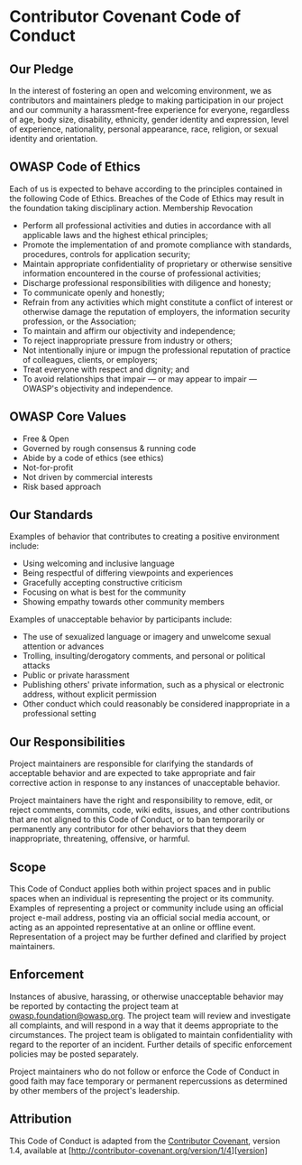 # Contributor Covenant Code of Conduct

## Our Pledge

In the interest of fostering an open and welcoming environment, we as contributors and maintainers pledge to making participation in our project and our community a harassment-free experience for everyone, regardless of age, body size, disability, ethnicity, gender identity and expression, level of experience, nationality, personal appearance, race, religion, or sexual identity and orientation.

## OWASP Code of Ethics

Each of us is expected to behave according to the principles contained in the following Code of Ethics. Breaches of the Code of Ethics may result in the foundation taking disciplinary action. Membership Revocation

* Perform all professional activities and duties in accordance with all applicable laws and the highest ethical principles;
* Promote the implementation of and promote compliance with standards, procedures, controls for application security;
* Maintain appropriate confidentiality of proprietary or otherwise sensitive information encountered in the course of professional activities;
* Discharge professional responsibilities with diligence and honesty;
* To communicate openly and honestly;
* Refrain from any activities which might constitute a conflict of interest or otherwise damage the reputation of employers, the information security profession, or the Association;
* To maintain and affirm our objectivity and independence;
* To reject inappropriate pressure from industry or others;
* Not intentionally injure or impugn the professional reputation of practice of colleagues, clients, or employers;
* Treat everyone with respect and dignity; and
* To avoid relationships that impair — or may appear to impair — OWASP's objectivity and independence.

## OWASP Core Values

* Free & Open
* Governed by rough consensus & running code
* Abide by a code of ethics (see ethics)
* Not-for-profit
* Not driven by commercial interests
* Risk based approach

## Our Standards

Examples of behavior that contributes to creating a positive environment include:

* Using welcoming and inclusive language
* Being respectful of differing viewpoints and experiences
* Gracefully accepting constructive criticism
* Focusing on what is best for the community
* Showing empathy towards other community members

Examples of unacceptable behavior by participants include:

* The use of sexualized language or imagery and unwelcome sexual attention or advances
* Trolling, insulting/derogatory comments, and personal or political attacks
* Public or private harassment
* Publishing others' private information, such as a physical or electronic address, without explicit permission
* Other conduct which could reasonably be considered inappropriate in a professional setting

## Our Responsibilities

Project maintainers are responsible for clarifying the standards of acceptable behavior and are expected to take appropriate and fair corrective action in response to any instances of unacceptable behavior.

Project maintainers have the right and responsibility to remove, edit, or reject comments, commits, code, wiki edits, issues, and other contributions that are not aligned to this Code of Conduct, or to ban temporarily or permanently any contributor for other behaviors that they deem inappropriate, threatening, offensive, or harmful.

## Scope

This Code of Conduct applies both within project spaces and in public spaces when an individual is representing the project or its community. Examples of representing a project or community include using an official project e-mail address, posting via an official social media account, or acting as an appointed representative at an online or offline event. Representation of a project may be further defined and clarified by project maintainers.

## Enforcement

Instances of abusive, harassing, or otherwise unacceptable behavior may be reported by contacting the project team at owasp.foundation@owasp.org. The project team will review and investigate all complaints, and will respond in a way that it deems appropriate to the circumstances. The project team is obligated to maintain confidentiality with regard to the reporter of an incident. Further details of specific enforcement policies may be posted separately.

Project maintainers who do not follow or enforce the Code of Conduct in good faith may face temporary or permanent repercussions as determined by other members of the project's leadership.

## Attribution

This Code of Conduct is adapted from the [Contributor Covenant][homepage], version 1.4, available at [http://contributor-covenant.org/version/1/4][version]

[homepage]: http://contributor-covenant.org
[version]: http://contributor-covenant.org/version/1/4/